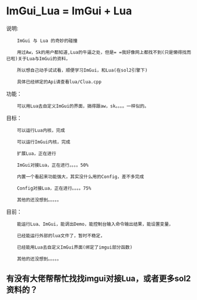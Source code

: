 # ImGui_Lua = ImGui + Lua


说明:
		
		ImGui 与 Lua 的奇妙的碰撞
		
		用过Aw，Sk的用户都知道,Lua的牛逼之处，但是= =我好像网上都找不到(只是懒得找而已啦)关于Lua与ImGui的资料，
		
		所以想自己动手试试看，顺便学习ImGui，和Lua(在sol2引擎下)
		
		具体已经绑定的Api请查看lua/Clua.cpp

功能：

		可以用Lua去自定义ImGui的界面，搞得跟aw，sk。。。。一样似的。
		
目标：

		可以运行Lua内核，完成
		
		可以运行ImGui内核，完成
		
		扩展Lua，正在进行
		
		ImGui对接Lua，正在进行。。。。50%
		
		内置一个看起来功能强大，其实没什么用的Config，差不多完成
		
		Config对接Lua，正在进行。。。。75%
		
		其他的还没想到。。。。。
		
目前：

		能运行Lua、ImGui，能调出Demo，能控制台输入命令输出结果，能设置变量，
		
		已经能运行外部的lua文件了，暂时不稳定，
		
		已经能用Lua去自定义ImGui界面(绑定了imgui部分函数)
		
		其他的还没想到。。。。。
		
		

		
		
## 有没有大佬帮帮忙找找imgui对接Lua，或者更多sol2资料的？

